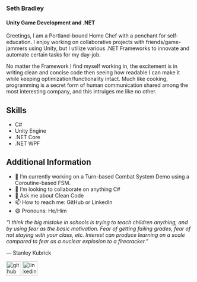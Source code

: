 ### Seth Bradley
#### Unity Game Development and .NET
Greetings, I am a Portland-bound Home Chef with a penchant for self-education.  I enjoy working on collaborative projects with friends/game-jammers using Unity, but I utilize various .NET Frameworks to innovate and automate certain tasks for my day-job.  

No matter the Framework I find myself working in, the excitement is in writing clean and concise code then seeing how readable I can make it while keeping optimization/functionality intact.  Much like cooking, programming is a secret form of human communication shared among the most interesting company, and this intruiges me like no other.  

## Skills
* C#
* Unity Engine
* .NET Core
* .NET WPF


## Additional Information
- 🔭 I’m currently working on a Turn-based Combat System Demo using a Coroutine-based FSM.  
- 👯 I’m looking to collaborate on anything C# 
- 💬 Ask me about Clean Code 
- 📫 How to reach me: GitHub or LinkedIn 
- 😄 Pronouns: He/Him 

<em>“I think the big mistake in schools is trying to teach children anything, and by using fear as the basic motivation. Fear of getting failing grades, fear of not staying with your class, etc. Interest can produce learning on a scale compared to fear as a nuclear explosion to a firecracker.” </em>
  
  ― Stanley Kubrick


[<img src='https://cdn.jsdelivr.net/npm/simple-icons@3.0.1/icons/github.svg' alt='github' height='40'>](https://github.com/https://github.com/SethBradley)  [<img src='https://cdn.jsdelivr.net/npm/simple-icons@3.0.1/icons/linkedin.svg' alt='linkedin' height='40'>](https://www.linkedin.com/public-profile/settings?trk=d_flagship3_profile_self_view_public_profile/)  


